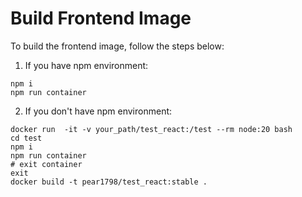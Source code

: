 # Build  Frontend Image 
To build the frontend image, follow the steps below:

1. If you have npm environment:
```
npm i
npm run container
```
2. If you don't have npm environment:
```
docker run  -it -v your_path/test_react:/test --rm node:20 bash
cd test
npm i
npm run container
# exit container 
exit
docker build -t pear1798/test_react:stable .
```
